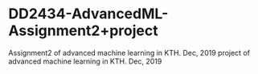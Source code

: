 # DD2434-AdvancedML-Assignment2+project
Assignment2 of advanced machine learning in KTH. Dec, 2019
project of advanced machine learning in KTH. Dec, 2019
